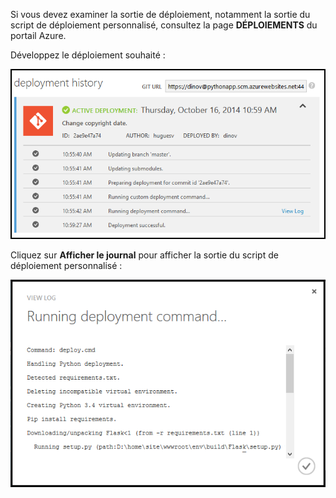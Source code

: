 ﻿Si vous devez examiner la sortie de déploiement, notamment la sortie du script de déploiement personnalisé, consultez la page **DÉPLOIEMENTS** du portail Azure.

Développez le déploiement souhaité :

![](./media/web-sites-python-troubleshoot-deployment/portal-deployment-history.png)

Cliquez sur **Afficher le journal** pour afficher la sortie du script de déploiement personnalisé :

![](./media/web-sites-python-troubleshoot-deployment/portal-deployment-log.png)

<!--HONumber=49-->